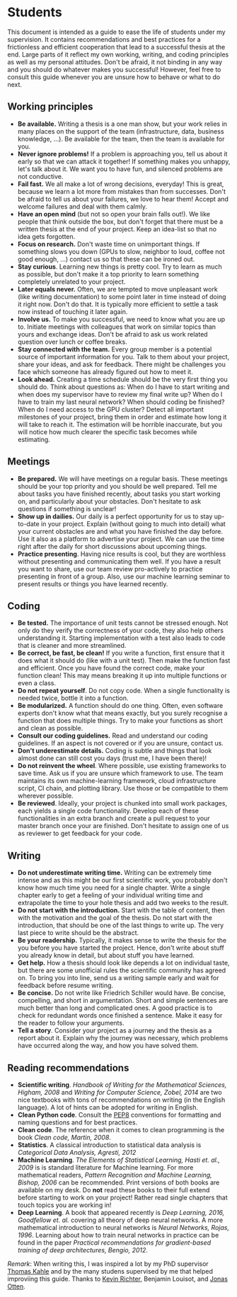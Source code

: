 # Students

This document is intended as a guide to ease the life of students
under my supervision. It contains recommendations and best practices
for a frictionless and efficient cooperation that lead to a
successful thesis at the end. Large parts of it reflect my own
working, writing, and coding principles as well as my personal
attitudes. Don't be afraid, it not binding in any way and you should
do whatever makes you successful! However, feel free to consult this
guide whenever you are unsure how to behave or what to do next. 

## Working principles

* **Be available.** Writing a thesis is a one man show, but your work
  relies in many places on the support of the team (infrastructure,
  data, business knowledge, ...). Be available for the team, then the
  team is available for you.
* **Never ignore problems!** If a problem is approaching you, tell us
  about it early so that we can attack it together! If something
  makes you unhappy, let's talk about it. We want you to have fun,
  and silenced problems are not conductive.
* **Fail fast.** We all make a lot of wrong decisions,
  everyday! This is great, because we learn a lot more from mistakes
  than from successes. Don't be afraid to tell us about your failures,
  we love to hear them! Accept and welcome failures and deal with them
  calmly.
* **Have an open mind** (but not so open your brain falls out!).
  We like people that think outside the box, but don't forget that
  there must be a written thesis at the end of your project. Keep an
  idea-list so that no idea gets forgotten.
* **Focus on research.** Don't waste time on unimportant things. If
  something slows you down (GPUs to slow, neighbor to loud,
  coffee not good enough, ...) contact us so that these can be
  ironed out. 
* **Stay curious**. Learning new things is pretty
  cool. Try to learn as much as possible, but don't make it a top
  priority to learn something completely unrelated to your project.
* **Later equals never.** Often, we are tempted to move unpleasant work
  (like writing documentation) to some point later in time instead of
  doing it right now. Don't do that. It is typically more efficient to
  settle a task now instead of touching it later again.
* **Involve us.** To make you successful, we need to know what
  you are up to. Initiate meetings with colleagues that work on
  similar topics than yours and exchange ideas. Don't be afraid to ask
  us work related question over lunch or coffee breaks. 
* **Stay connected with the team.** Every group member is a potential 
  source of important information for you. Talk to them about your
  project, share your ideas, and ask for feedback. There might be
  challenges you face which someone has already figured out how to
  meet it. 
* **Look ahead.** Creating a time schedule should be
  the very first thing you should do. Think about questions as:
  When do I have to start writing and when does my supervisor have to
  review my final write up? When do I have to train my last neural
  network? When should coding be finished? When do I need access to
  the GPU cluster? Detect all important milestones of your project,
  bring them in order and estimate how long it will take to reach it.
  The estimation will be horrible inaccurate, but you will notice how
  much clearer the specific task becomes while estimating.

## Meetings

* **Be prepared.** We will have meetings on a regular basis. These
  meetings should be your top priority and you should be well prepared.
  Tell me about tasks you have finished recently, about tasks you 
  start working on, and particularly about your obstacles. Don't
  hesitate to ask questions if something is unclear! 
* **Show up in dailies.** Our daily is a perfect opportunity
  for us to stay up-to-date in your project. Explain (without going to
  much into detail) what your current obstacles are and what you have
  finished the day before. Use it also as a platform to advertise your
  project. We can use the time right after the daily for short
  discussions about upcoming things.
* **Practice presenting**. Having nice results is cool, but they are
  worthless without presenting and communicating them well. If you
  have a result you want to share, use our team review pro-actively to
  practice presenting in front of a group. Also, use our machine
  learning seminar to present results or things you have learned
  recently.

## Coding

* **Be tested.** The importance of unit tests cannot be stressed
  enough. Not only do they verify the correctness of your code,
  they also help others understanding it. Starting implementation with
  a test also leads to code that is cleaner and more streamlined.
* **Be correct, be fast, be clean!** If you write a function,
  first ensure that it does what it should do (like with a unit
  test). Then make the function fast and efficient. Once you have
  found the correct code, make your function clean! This may means
  breaking it up into multiple functions or even a class.
* **Do not repeat yourself**. Do not copy code. When a single
  functionality is needed twice, bottle it into a function.
* **Be modularized.** A function should do one thing. Often, even
  software experts don't know what that means exactly, but you
  surely recognise a function that does multiple things. Try to make
  your functions as short and clean as possible.
* **Consult our coding guidelines.** Read and understand our coding
  guidelines. If an aspect is not covered or if you are unsure,
  contact us.
* **Don't underestimate details.** Coding is subtle and things that look
  almost done can still cost you days (trust me, I have been there)!
* **Do not reinvent the wheel**. Where possible, use existing
  frameworks to save time. Ask us if you are unsure which framework to
  use. The team maintains its own machine-learning framework, cloud
  infrastructure script, CI chain, and plotting library. Use those or be
  compatible to them wherever possible.
* **Be reviewed**. Ideally, your project is chunked into small work
  packages, each yields a single code functionality. Develop each of
  these functionalities in an extra branch and create a pull request
  to your master branch once your are finished. Don't hesitate to
  assign one of us as reviewer to get feedback for your code.

## Writing

* **Do not underestimate writing time.** Writing can be extremely time
  intense and as this might be our first scientific work, you
  probably don't know how much time you need for a single chapter.
  Write a single chapter early to get a feeling of your individual
  writing time and extrapolate the time to your hole thesis and add
  two weeks to the result.
* **Do not start with the introduction.** Start with the table of
  content, then with the motivation and the goal of the thesis. Do not
  start with the introduction, that should be one of the last things
  to write up. The very last piece to write should be the abstract.
* **Be your readership.** Typically, it makes sense to write
  the thesis for the you before you have started the project. Hence,
  don't write about stuff you already know in detail, but about
  stuff you have learned.
* **Get help.** How a thesis should look like depends a lot on
  individual taste, but there are some unofficial rules the scientific
  community has agreed on. To bring you into line, send us a writing
  sample early and wait for feedback before resume writing.
* **Be concise.** Do not write like Friedrich Schiller
  would have. Be concise, compelling, and short in argumentation.
  Short and simple sentences are much better than long and
  complicated ones. A good practice is to check for redundant words
  once finished a sentence. Make it easy for the reader to follow
  your arguments.
* **Tell a story**. Consider your project as a journey and the thesis as
  a report about it. Explain why the journey was necessary, which
  problems have occurred along the way, and how you have solved them. 


## Reading recommendations

* **Scientific writing**. *Handbook of Writing for the Mathematical Sciences, Higham, 2008* and
  *Writing for Computer Science, Zobel, 2014* are two nice textbooks
  with tons of recommendations on writing (in the English language). A
  lot of hints can be adopted for writing in English. 
* **Clean Python code**. Consult the
  [PEP8](https://www.python.org/dev/peps/pep-0008/) conventions for
  formatting and naming questions and for best practices.
* **Clean code**. The reference when it comes to clean programming is
  the book *Clean code, Martin, 2008*. 
* **Statistics**. A classical introduction to statistical data
  analysis is *Categorical Data Analysis, Agresti, 2012*
* **Machine Learning**. *The Elements of Statistical Learning, Hasti et. al., 2009* is
  is standard literature for Machine learning. For more mathematical
  readers, *Pattern Recognition and Machine Learning, Bishop, 2006*
  can be recommended. Print versions of both books are available on my
  desk. Do **not** read these books to their full extend before
  starting to work on your project! Rather read single chapters that
  touch topics you are working in!
* **Deep Learning**. A book that appeared recently is *Deep Learning,
  2016, Goodfellow et. al.* covering all theory of deep neural
  networks. A more mathematical introduction to neural networks is *Neural Networks,
  Rojas, 1996*. Learning about how to train neural networks in
  practice can be found in the paper *Practical recommendations for
  gradient-based training of deep architectures, Bengio, 2012*.



*Remark*: When writing this, I was inspired a lot by my PhD supervisor
[Thomas Kahle](http://www.thomas-kahle.de) and by the many studens
supervised by me that helped improviing this guide. Thanks to [Kevin
Richter](https://github.com/kevinric), Benjamin Louisot, and [Jonas
Otten](https://github.com/sauercrowd).
